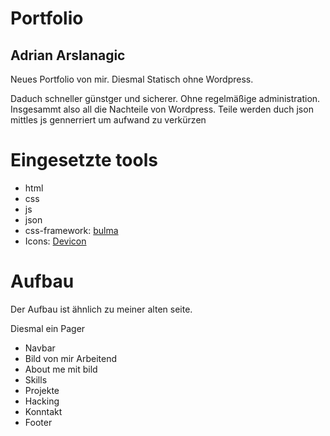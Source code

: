 # Portfolio
## Adrian Arslanagic

Neues Portfolio von mir.
Diesmal Statisch ohne Wordpress.

Daduch schneller günstger und sicherer. Ohne regelmäßige administration. Insgesammt also all die Nachteile von Wordpress.
Teile werden duch json mittles js gennerriert um aufwand zu verkürzen

# Eingesetzte tools

- html
- css
- js
- json
- css-framework: [bulma](https://bulma.io/documentation/start/installation/)
- Icons: [Devicon](https://github.com/devicons/devicon/)

#  Aufbau

Der Aufbau ist ähnlich zu meiner alten seite.

Diesmal ein Pager 

- Navbar
- Bild von mir Arbeitend
- About me mit bild
- Skills
- Projekte
- Hacking
- Konntakt
- Footer
